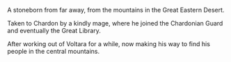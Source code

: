 A stoneborn from far away, from the mountains in the Great Eastern Desert.
 
Taken to Chardon by a kindly mage, where he joined the Chardonian Guard and eventually the Great Library.
 
After working out of Voltara for a while, now making his way to find his people in the central mountains.